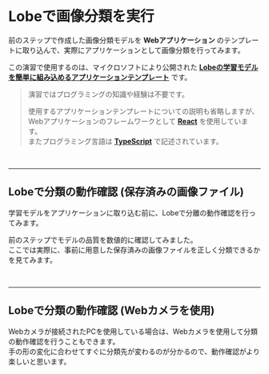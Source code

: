 # Lobeで画像分類を実行

前のステップで作成した画像分類モデルを **Webアプリケーション** のテンプレートに取り込んで、実際にアプリケーションとして画像分類を行ってみます。

この演習で使用するのは、マイクロソフトにより公開された [**Lobeの学習モデルを簡単に組み込めるアプリケーションテンプレート**](https://github.com/lobe/web-bootstrap) です。

> 演習ではプログラミングの知識や経験は不要です。  
> 
> 使用するアプリケーションテンプレートについての説明も省略しますが、Webアプリケーションのフレームワークとして [**React**](https://reactjs.org/) を使用しています。  
> またプログラミング言語は [**TypeScript**](https://www.typescriptlang.org/) で記述されています。

<br />

---

## Lobeで分類の動作確認 (保存済みの画像ファイル)

学習モデルをアプリケーションに取り込む前に、Lobeで分離の動作確認を行ってみます。

前のステップでモデルの品質を数値的に確認してみました。  
ここでは実際に、事前に用意した保存済みの画像ファイルを正しく分類できるかを見てみます。

<br />

---

## Lobeで分類の動作確認 (Webカメラを使用)

Webカメラが接続されたPCを使用している場合は、Webカメラを使用して分類の動作確認を行うこともできます。  
手の形の変化に合わせてすぐに分類先が変わるのが分かるので、動作確認がより楽しいと思います。
